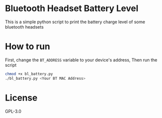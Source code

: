 # Bluetooth Headset Battery Level

This is a simple python script to print the battery charge level of some bluetooth headsets

# How to run
First, change the `BT_ADDRESS` variable to your device's address, Then run the script
```bash
chmod +x bl_battery.py
./bl_battery.py <Your BT MAC Address>
```

# License
GPL-3.0

